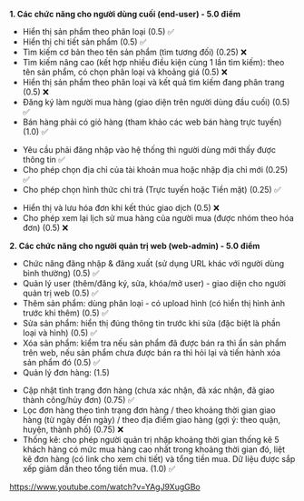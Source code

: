 **1. Các chức năng cho người dùng cuối (end-user) - 5.0 điểm**
- Hiển thị sản phẩm theo phân loại (0.5) ✅
- Hiển thị chi tiết sản phẩm (0.5) ✅
- Tìm kiếm cơ bản theo tên sản phẩm (tìm tương đối) (0.25) ❌
- Tìm kiếm nâng cao (kết hợp nhiều điều kiện cùng 1 lần tìm kiếm): theo tên sản phẩm, có chọn phân loại và khoảng giá (0.5) ❌
- Hiển thị sản phẩm theo phân loại và kết quả tìm kiếm đang phân trang (0.5) ❌
- Đăng ký làm người mua hàng (giao diện trên người dùng đầu cuối) (0.5) ✅
- Bán hàng phải có giỏ hàng (tham khảo các web bán hàng trực tuyến) (1.0) ✅
+ Yêu cầu phải đăng nhập vào hệ thống thì người dùng mới thấy được thông tin ✅
+ Cho phép chọn địa chỉ của tài khoản mua hoặc nhập địa chỉ mới (0.25) ✅
+ Cho phép chọn hình thức chi trả (Trực tuyến hoặc Tiền mặt) (0.25) ✅
- Hiển thị và lưu hóa đơn khi kết thúc giao dịch (0.5) ❌
- Cho phép xem lại lịch sử mua hàng của người mua (được nhóm theo hóa đơn) (0.5) ❌
  
**2. Các chức năng cho người quản trị web (web-admin) - 5.0 điểm**
- Chức năng đăng nhập & đăng xuất (sử dụng URL khác với người dùng bình thường) (0.5) ✅
- Quản lý user (thêm/đăng ký, sửa, khóa/mở user) - giao diện cho người quản trị web (0.5) ✅
- Thêm sản phẩm: dùng phân loại - có upload hình (có hiển thị hình ảnh trước khi thêm) (0.5) ✅
- Sửa sản phẩm: hiển thị đúng thông tin trước khi sửa (đặc biệt là phần loại và hình) (0.5) ✅
- Xóa sản phẩm: kiểm tra nếu sản phẩm đã được bán ra thì ẩn sản phẩm trên web, nếu sản phẩm chưa được bán ra thì hỏi lại và tiến hành xóa sản phẩm đó (0.5) ✅
- Quản lý đơn hàng: (1.5) 
+ Cập nhật tình trạng đơn hàng (chưa xác nhận, đã xác nhận, đã giao thành công/hủy đơn) (0.75) ✅
+ Lọc đơn hàng theo tình trạng đơn hàng / theo khoảng thời gian giao hàng (từ ngày đến ngày) / theo địa điểm giao hàng (gợi ý: theo quận, huyện, thành phố) (0.75) ❌
+ Thống kê: cho phép người quản trị nhập khoảng thời gian thống kê 5 khách hàng có mức mua hàng cao nhất trong khoảng thời gian đó, liệt kê đơn hàng (có link cho xem chi tiết) và tổng tiền mua. Dữ liệu được sắp xếp giảm dần theo tổng tiền mua. (1.0) ✅
  
https://www.youtube.com/watch?v=YAgJ9XugGBo
